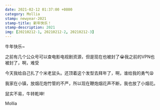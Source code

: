 ```yaml
---
date: 2021-02-12 01:37:00 +0800
category: Mollia
stamp: newyear-2021
stamp-title: 新年快乐！
stamp-description: 2021
img: [20210212-1, 20210212-2, 20210212-3]
---
```


<p>
牛年快乐~

之前有几个公众号可以查电影电视剧资源，但是现在也被封了😭我之前的VPN也被封了，啊，难受

今天我给自己扎了个米老鼠头。还顶着这个发型去拜年了，啊，谁给我的勇气😫

我家在小镇，放烟花炮竹管的不严，所以现在鞭炮烟花声不断，我也放了小烟花。

鼠实不易，牛转乾坤!

Mollia



</p>